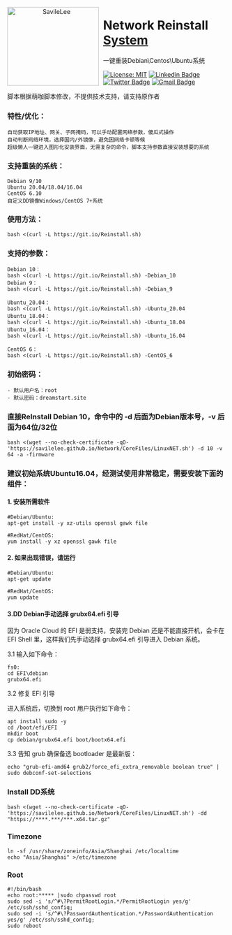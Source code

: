 <p align="center">
<img width="210" height="180" align="left" style="float: left; margin: 0 10px 0 0;" src="https://github.com/SavileLee/Network/blob/cloud/CoreFiles/oracle.png?raw=true" alt="SavileLee"/>

<h1>Network Reinstall<a href="https://dreamstart.site"> System</a></h1>
一键重装Debian\Centos\Ubuntu系统
</p>

[![License: MIT](https://img.shields.io/badge/license-MIT-green)](LICENSE)
[![Linkedin Badge](https://img.shields.io/badge/-Linkedin-1ca0f1?style=ightgrey&logo=Linkedin&logoColor=white&link=https://www.linkedin.com/in/SavileLee/)](https://www.linkedin.com/in/SavileLee/)
[![Twitter Badge](https://img.shields.io/badge/-Twitter-1ca0f1?style=lightgrey&labelColor=1ca0f1&logo=twitter&logoColor=white&link=https://twitter.com/SavileLee)](https://twitter.com/SavileLee)
[![Gmail Badge](https://img.shields.io/badge/-Gmail-1ca0f1?style=ightgrey&logo=Gmail&logoColor=white&link=mailto:liyesen@gmail.com)](mailto:liyesen@gmail.com)



<p>
脚本根据萌咖脚本修改，不提供技术支持，请支持原作者
</p>


### 特性/优化：
```
自动获取IP地址、网关、子网掩码，可以手动配置网络参数，傻瓜式操作
自动判断网络环境，选择国内/外镜像，避免因网络卡顿等候
超级懒人一键进入图形化安装界面，无需复杂的命令，脚本支持参数直接安装想要的系统
```
### 支持重装的系统：
```
Debian 9/10
Ubuntu 20.04/18.04/16.04
CentOS 6.10
自定义DD镜像Windows/CentOS 7+系统
```

### 使用方法：
```
bash <(curl -L https://git.io/Reinstall.sh)
```
### 支持的参数：
```
Debian 10：
bash <(curl -L https://git.io/Reinstall.sh) -Debian_10
Debian 9：
bash <(curl -L https://git.io/Reinstall.sh) -Debian_9

Ubuntu_20.04：
bash <(curl -L https://git.io/Reinstall.sh) -Ubuntu_20.04
Ubuntu_18.04：
bash <(curl -L https://git.io/Reinstall.sh) -Ubuntu_18.04
Ubuntu_16.04：
bash <(curl -L https://git.io/Reinstall.sh) -Ubuntu_16.04

CentOS 6：
bash <(curl -L https://git.io/Reinstall.sh) -CentOS_6
```

### 初始密码：
```
- 默认用户名：root
- 默认密码：dreamstart.site
```

### 直接ReInstall Debian 10，命令中的 -d 后面为Debian版本号，-v 后面为64位/32位
```
bash <(wget --no-check-certificate -qO- 'https://savilelee.github.io/Network/CoreFiles/LinuxNET.sh') -d 10 -v 64 -a -firmware
```
### 建议初始系统Ubuntu16.04，经测试使用非常稳定，需要安装下面的组件：
#### 1. 安装所需软件
```
#Debian/Ubuntu:
apt-get install -y xz-utils openssl gawk file

#RedHat/CentOS:
yum install -y xz openssl gawk file
```
#### 2. 如果出现错误，请运行
```
#Debian/Ubuntu:
apt-get update

#RedHat/CentOS:
yum update
```
#### 3.DD Debian手动选择 grubx64.efi 引导

因为 Oracle Cloud 的 EFI 是弱支持，安装完 Debian 还是不能直接开机，会卡在 EFI Shell 里，这样我们先手动选择 grubx64.efi 引导进入 Debian 系统。

3.1 输入如下命令：
```
fs0:
cd EFI\debian
grubx64.efi
```
3.2 修复 EFI 引导

进入系统后，切换到 root 用户执行如下命令：
```
apt install sudo -y
cd /boot/efi/EFI
mkdir boot
cp debian/grubx64.efi boot/bootx64.efi
```
3.3 告知 grub 确保备选 bootloader 是最新版：
```
echo "grub-efi-amd64 grub2/force_efi_extra_removable boolean true" | sudo debconf-set-selections
```

### Install DD系统
```
bash <(wget --no-check-certificate -qO- 'https://savilelee.github.io/Network/CoreFiles/LinuxNET.sh') -dd "https://****.***/***.x64.tar.gz"
```
### Timezone
```
ln -sf /usr/share/zoneinfo/Asia/Shanghai /etc/localtime
echo "Asia/Shanghai" >/etc/timezone
```

### Root
```
#!/bin/bash
echo root:***** |sudo chpasswd root
sudo sed -i 's/^#\?PermitRootLogin.*/PermitRootLogin yes/g' /etc/ssh/sshd_config;
sudo sed -i 's/^#\?PasswordAuthentication.*/PasswordAuthentication yes/g' /etc/ssh/sshd_config;
sudo reboot
```
